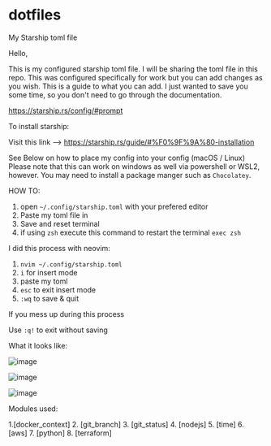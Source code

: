 # dotfiles
My Starship toml file


Hello, 

This is my configured starship toml file. I will be sharing the toml file in this repo. This was configured specifically for work but you can add changes as you wish.
This is a guide to what you can add. I just wanted to save you some time, so you don't need to go through the documentation. 

https://starship.rs/config/#prompt

To install starship:

Visit this link --> https://starship.rs/guide/#%F0%9F%9A%80-installation

See Below on how to place my config into your config (macOS / Linux) 
Please note that this can work on windows as well via powershell or WSL2, however. You may need to install a package manger such as `Chocolatey`. 

HOW TO:

1. open `~/.config/starship.toml` with your prefered editor 
2. Paste my toml file in 
3. Save and reset terminal 
4. if using `zsh` execute this command to restart the terminal `exec zsh` 

I did this process with neovim:

1. `nvim ~/.config/starship.toml` 
2. `i` for insert mode 
3. paste my toml 
4. `esc` to exit insert mode 
5. `:wq` to save & quit 

If you mess up during this process 

Use `:q!` to exit without saving 


What it looks like:

![image](https://user-images.githubusercontent.com/122121292/235580359-76214761-7612-404f-89fb-9b122f706645.png)


![image](https://user-images.githubusercontent.com/122121292/235580100-c20ea8a8-4488-4d93-988d-f49770fd31ff.png)



![image](https://user-images.githubusercontent.com/122121292/235579819-899c0445-5dbe-4dc7-a78f-02b091e160fa.png)

Modules used:
 
1.[docker_context]
2. [git_branch]
3. [git_status]
4. [nodejs]
5. [time]
6. [aws]
7. [python]
8. [terraform]
